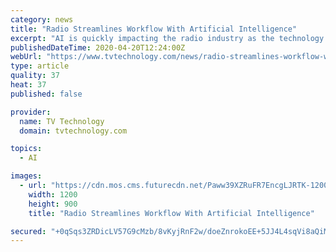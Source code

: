 ```yaml
---
category: news
title: "Radio Streamlines Workflow With Artificial Intelligence"
excerpt: "AI is quickly impacting the radio industry as the technology becomes embedded in a growing array of systems and platforms. Artificial intelligence is quickly impacting the radio industry as the technology becomes embedded in a growing array of systems and platforms. Computers programmed with algorithms are powering radio stations and are at the ..."
publishedDateTime: 2020-04-20T12:24:00Z
webUrl: "https://www.tvtechnology.com/news/radio-streamlines-workflow-with-artificial-intelligence"
type: article
quality: 37
heat: 37
published: false

provider:
  name: TV Technology
  domain: tvtechnology.com

topics:
  - AI

images:
  - url: "https://cdn.mos.cms.futurecdn.net/Paww39XZRuFR7EncgLJRTK-1200-80.jpg"
    width: 1200
    height: 900
    title: "Radio Streamlines Workflow With Artificial Intelligence"

secured: "+0qSqs3ZRDicLV57G9cMzb/8vKyjRnF2w/doeZnrokoEE+5JJ4L4sqVi8aQiMSTvyHxhgKlnpwgyAMtiXV6xO1PtTdDGwnuHuExGgqU/FlsuC3Oj0BxT27WRWLdHV1XikMp11BY0/Z4Yw3O/1Oom0O+OeZQWSdBzn63yFiM2ZeTOl9uJ/ADrVWAnpsYGx4XmLHHh6/zJNRdXwFPa7WxyGrdI7w0X2lQSDAIlh8Qks5Vi7LJ50LAwNFYqh+HkxkIh0noSOGrRt/0MqExkwZcZW3cMNzDaJLUsxP3+dbaYkoNWRkk5meIB1rBpo2aitOHG;Wbxr26JPeNKfBoBiyHaFmA=="
---
```


